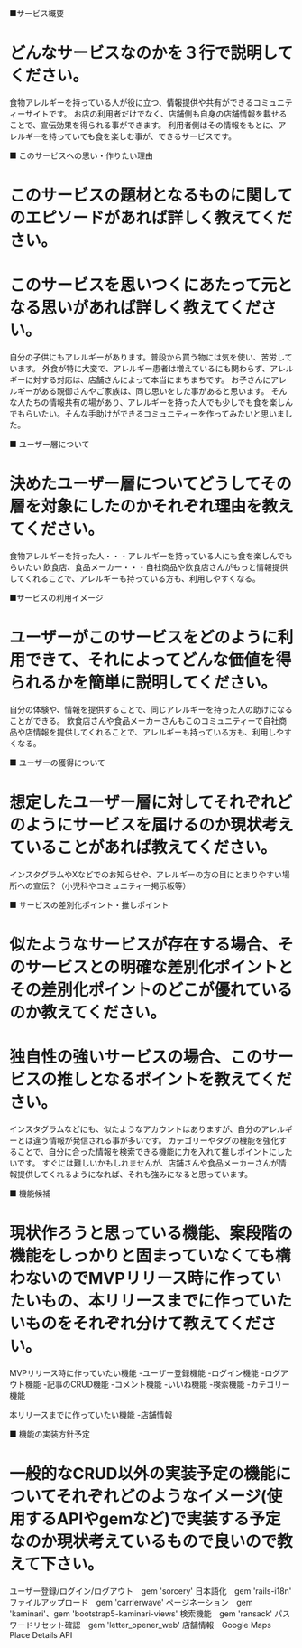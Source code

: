 ■サービス概要
# どんなサービスなのかを３行で説明してください。
食物アレルギーを持っている人が役に立つ、情報提供や共有ができるコミュニティーサイトです。
お店の利用者だけでなく、店舗側も自身の店舗情報を載せることで、宣伝効果を得られる事ができます。
利用者側はその情報をもとに、アレルギーを持っていても食を楽しむ事が、できるサービスです。

■ このサービスへの思い・作りたい理由
# このサービスの題材となるものに関してのエピソードがあれば詳しく教えてください。
# このサービスを思いつくにあたって元となる思いがあれば詳しく教えてください。
自分の子供にもアレルギーがあります。普段から買う物には気を使い、苦労しています。
外食が特に大変で、アレルギー患者は増えているにも関わらず、アレルギーに対する対応は、店舗さんによって本当にまちまちです。
お子さんにアレルギーがある親御さんやご家族は、同じ思いをした事があると思います。
そんな人たちの情報共有の場があり、アレルギーを持った人でも少しでも食を楽しんでもらいたい。そんな手助けができるコミュニティーを作ってみたいと思いました。

■ ユーザー層について
# 決めたユーザー層についてどうしてその層を対象にしたのかそれぞれ理由を教えてください。
食物アレルギーを持った人・・・アレルギーを持っている人にも食を楽しんでもらいたい
飲食店、食品メーカー・・・自社商品や飲食店さんがもっと情報提供してくれることで、アレルギーも持っている方も、利用しやすくなる。

■サービスの利用イメージ
# ユーザーがこのサービスをどのように利用できて、それによってどんな価値を得られるかを簡単に説明してください。
自分の体験や、情報を提供することで、同じアレルギーを持った人の助けになることができる。
飲食店さんや食品メーカーさんもこのコミュニティーで自社商品や店情報を提供してくれることで、アレルギーも持っている方も、利用しやすくなる。

■ ユーザーの獲得について
# 想定したユーザー層に対してそれぞれどのようにサービスを届けるのか現状考えていることがあれば教えてください。
インスタグラムやXなどでのお知らせや、アレルギーの方の目にとまりやすい場所への宣伝？（小児科やコミュニティー掲示板等）

■ サービスの差別化ポイント・推しポイント
# 似たようなサービスが存在する場合、そのサービスとの明確な差別化ポイントとその差別化ポイントのどこが優れているのか教えてください。
# 独自性の強いサービスの場合、このサービスの推しとなるポイントを教えてください。
インスタグラムなどにも、似たようなアカウントはありますが、自分のアレルギーとは違う情報が発信される事が多いです。
カテゴリーやタグの機能を強化することで、自分に合った情報を検索できる機能に力を入れて推しポイントにしたいです。
すぐには難しいかもしれませんが、店舗さんや食品メーカーさんが情報提供してくれるようになれば、それも強みになると思っています。

■ 機能候補
# 現状作ろうと思っている機能、案段階の機能をしっかりと固まっていなくても構わないのでMVPリリース時に作っていたいもの、本リリースまでに作っていたいものをそれぞれ分けて教えてください。
MVPリリース時に作っていたい機能
-ユーザー登録機能
-ログイン機能
-ログアウト機能
-記事のCRUD機能
-コメント機能
-いいね機能
-検索機能
-カテゴリー機能

本リリースまでに作っていたい機能
-店舗情報

■ 機能の実装方針予定
# 一般的なCRUD以外の実装予定の機能についてそれぞれどのようなイメージ(使用するAPIやgemなど)で実装する予定なのか現状考えているもので良いので教えて下さい。
ユーザー登録/ログイン/ログアウト　gem 'sorcery'
日本語化　gem 'rails-i18n'
ファイルアップロード　gem 'carrierwave'
ページネーション　gem 'kaminari'、gem 'bootstrap5-kaminari-views'
検索機能　gem 'ransack'
パスワードリセット確認　gem 'letter_opener_web'
店舗情報　Google Maps Place Details API
